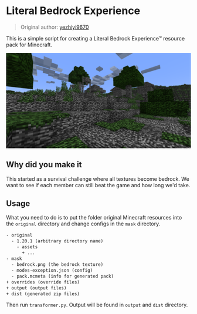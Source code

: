 # Literal Bedrock Experience

> Original author: [yezhiyi9670](https://github.com/yezhiyi9670)

This is a simple script for creating a Literal Bedrock Experience™ resource pack for Minecraft.

![](./screenshot.png)

## Why did you make it

This started as a survival challenge where all textures become bedrock. We want to see if each member can still beat the game and how long we'd take.

## Usage

What you need to do is to put the folder original Minecraft resources into the `original` directory and change configs in the `mask` directory.

```plain
- original
  - 1.20.1 (arbitrary directory name)
    - assets
      + ...
- mask
  - bedrock.png (the bedrock texture)
  - modes-exception.json (config)
  - pack.mcmeta (info for generated pack)
+ overrides (override files)
+ output (output files)
+ dist (generated zip files)
```

Then run `transformer.py`. Output will be found in `output` and `dist` directory.
